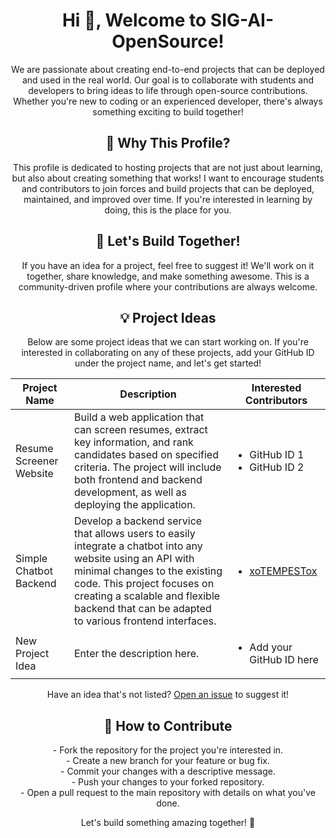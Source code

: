 <!-- GitHub Profile README -->

<h1 align="center">Hi 👋, Welcome to SIG-AI-OpenSource!</h1>

<p align="center">
    We are passionate about creating end-to-end projects that can be deployed and used in the real world. Our goal is to collaborate with students and developers to bring ideas to life through open-source contributions. Whether you're new to coding or an experienced developer, there's always something exciting to build together!
</p>

<h2 align="center">🎯 Why This Profile?</h2>

<p align="center">
    This profile is dedicated to hosting projects that are not just about learning, but also about creating something that works! I want to encourage students and contributors to join forces and build projects that can be deployed, maintained, and improved over time. If you're interested in learning by doing, this is the place for you.
</p>

<h2 align="center">🚀 Let's Build Together!</h2>

<p align="center">
    If you have an idea for a project, feel free to suggest it! We'll work on it together, share knowledge, and make something awesome. This is a community-driven profile where your contributions are always welcome.
</p>

<h2 align="center">💡 Project Ideas</h2>

<p align="center">
    Below are some project ideas that we can start working on. If you're interested in collaborating on any of these projects, add your GitHub ID under the project name, and let's get started!
</p>

<table align="center">
    <thead>
        <tr>
            <th>Project Name</th>
            <th>Description</th>
            <th>Interested Contributors</th>
        </tr>
    </thead>
    <tbody>
        <tr>
            <td>Resume Screener Website</td>
            <td>
                Build a web application that can screen resumes, extract key information, and rank candidates based on specified criteria. The project will include both frontend and backend development, as well as deploying the application.
            </td>
            <td>
                <ul>
                    <li>GitHub ID 1</li>
                    <li>GitHub ID 2</li>
                </ul>
            </td>
        </tr>
              <tr>
            <td>Simple Chatbot Backend</td>
            <td>
                Develop a backend service that allows users to easily integrate a chatbot into any website using an API with minimal changes to the existing code. This project focuses on creating a scalable and flexible backend that can be adapted to various frontend interfaces.
            </td>
            <td>
                <ul>
                    <li><a href="https://github.com/xoTEMPESTox" target="_blank">xoTEMPESTox</a></li>
                </ul>
            </td>
        </tr>
        <tr>
            <td>New Project Idea</td>
            <td>Enter the description here.</td>
            <td>
                <ul>
                    <li>Add your GitHub ID here</li>
                </ul>
            </td>
        </tr>
    </tbody>
</table>

<p align="center">
    Have an idea that's not listed? <a href="https://github.com/SIG-AI-OpenSource/issues">Open an issue</a> to suggest it!
</p>

<h2 align="center">🤝 How to Contribute</h2>

<p align="center">
    - Fork the repository for the project you're interested in.<br>
    - Create a new branch for your feature or bug fix.<br>
    - Commit your changes with a descriptive message.<br>
    - Push your changes to your forked repository.<br>
    - Open a pull request to the main repository with details on what you've done.<br>
</p>

<p align="center">
    Let's build something amazing together! 🚀
</p>
